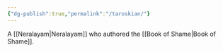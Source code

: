 ```yaml
---
{"dg-publish":true,"permalink":"/taroskian/"}
---
```


A [[Neralayam\|Neralayam]] who authored the [[Book of Shame\|Book of Shame]].